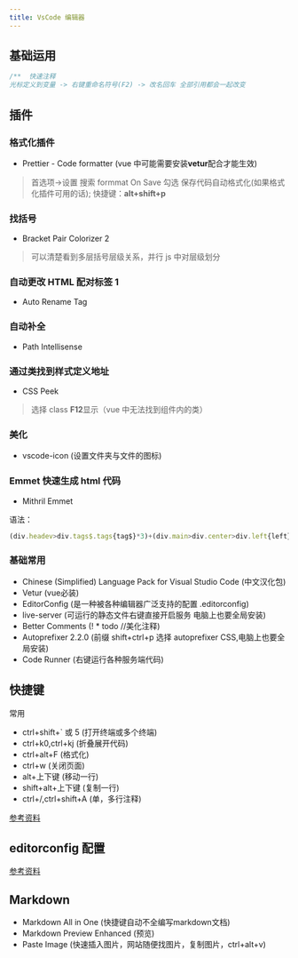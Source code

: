 ```yaml
---
title: VsCode 编辑器
---
```


## 基础运用

```javascript
/**  快速注释
光标定义到变量 -> 右键重命名符号(F2) -> 改名回车 全部引用都会一起改变
```

## 插件

### 格式化插件

- Prettier - Code formatter (vue 中可能需要安装**vetur**配合才能生效)

> 首选项->设置 搜索 formmat On Save 勾选 保存代码自动格式化(如果格式化插件可用的话); 快捷键：**alt+shift+p**

### 找括号

- Bracket Pair Colorizer 2

> 可以清楚看到多层括号层级关系，并行 js 中对层级划分

### 自动更改 HTML 配对标签 1

- Auto Rename Tag

### 自动补全

- Path Intellisense

### 通过类找到样式定义地址

- CSS Peek

> 选择 class **F12**显示（vue 中无法找到组件内的类）

### 美化

- vscode-icon (设置文件夹与文件的图标)

### Emmet 快速生成 html 代码

- Mithril Emmet

语法：

```javascript
(div.headev>div.tags$.tags{tag$}*3)+(div.main>div.center>div.left{left}+div.right{right}>div.top{top}+div.bottom{bottom})+(dev.footer>a[href="javascript:"]{连接$}*10)
```

### 基础常用
- Chinese (Simplified) Language Pack for Visual Studio Code   (中文汉化包)
- Vetur (vue必装)
- EditorConfig (是一种被各种编辑器广泛支持的配置 .editorconfig)
- live-server (可运行的静态文件右键直接开启服务 电脑上也要全局安装)
- Better Comments (! * todo //美化注释)
- Autoprefixer  2.2.0 (前缀 shift+ctrl+p 选择 autoprefixer CSS,电脑上也要全局安装)
- Code Runner (右键运行各种服务端代码)

## 快捷键

常用

-   ctrl+shift+` 或 5 (打开终端或多个终端)
-   ctrl+k0,ctrl+kj (折叠展开代码)
-   ctrl+alt+F (格式化)
-   ctrl+w (关闭页面)
-   alt+上下键 (移动一行)
-   shift+alt+上下键 (复制一行)
-   ctrl+/,ctrl+shift+A (单，多行注释)

[参考资料](https://www.cnblogs.com/jpfss/p/10956650.html)

## editorconfig 配置

[参考资料](https://juejin.cn/post/6860440041039069191#heading-10)

## Markdown
- Markdown All in One (快捷键自动不全编写markdown文档)
- Markdown Preview Enhanced (预览)
- Paste Image (快速插入图片，网站随便找图片，复制图片，ctrl+alt+v)

